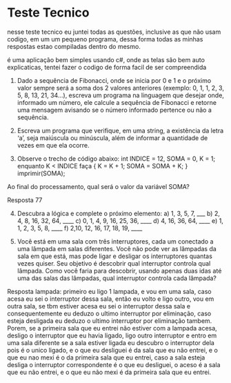 # Teste Tecnico
nesse teste tecnico eu juntei todas as questões, inclusive as que não usam codigo, em um um pequeno programa, dessa forma todas as minhas respostas estao compiladas dentro do mesmo.

é uma aplicação bem simples usando c#, onde as telas são bem auto explicaticas, tentei fazer o codigo de forma facil de ser compreendida



1) Dado a sequência de Fibonacci, onde se inicia por 0 e 1 e o próximo valor sempre será a soma dos 2 valores anteriores (exemplo: 0, 1, 1, 2, 3, 5, 8, 13, 21, 34...), escreva um programa na linguagem que desejar onde, informado um número, ele calcule a sequência de Fibonacci e retorne uma mensagem avisando se o número informado pertence ou não a sequência. 

2) Escreva um programa que verifique, em uma string, a existência da letra ‘a’, seja maiúscula ou minúscula, além de informar a quantidade de vezes em que ela ocorre. 

3) Observe o trecho de código abaixo: int INDICE = 12, SOMA = 0, K = 1; enquanto K < INDICE faça { K = K + 1; SOMA = SOMA + K; } imprimir(SOMA); 

Ao final do processamento, qual será o valor da variável SOMA? 

Resposta 77

4) Descubra a lógica e complete o próximo elemento: 
a) 1, 3, 5, 7, ___ 
b) 2, 4, 8, 16, 32, 64, ____ 
c) 0, 1, 4, 9, 16, 25, 36, ____ 
d) 4, 16, 36, 64, ____ 
e) 1, 1, 2, 3, 5, 8, ____ 
f) 2,10, 12, 16, 17, 18, 19, ____

5) Você está em uma sala com três interruptores, cada um conectado a uma lâmpada em salas diferentes. Você não pode ver as lâmpadas da sala em que está, mas pode ligar e desligar os interruptores quantas vezes quiser. Seu objetivo é descobrir qual interruptor controla qual lâmpada. Como você faria para descobrir, usando apenas duas idas até uma das salas das lâmpadas, qual interruptor controla cada lâmpada?   

Resposta lampada: primeiro eu ligo 1 lampada, e vou em uma sala, caso acesa eu sei o interruptor dessa sala, então eu volto e ligo outro, vou em outra sala, se tbm estiver acesa eu sei o interruptor dessa sala e consequentemente eu deduzo o ultimo interruptor por eliminação, caso esteja desligada eu deduzo o ultimo interruptor por eliminação tambem. Porem, se a primeira sala que eu entrei não estiver com a lampada acesa, desligo o interruptor que eu havia ligado, ligo outro interruptor e entro em uma sala diferente se a sala estiver ligada eu descubro o interruptor dela pois é o unico ligado, e o que eu desliguei é da sala que eu não entrei, e o que eu nao mexi é o da primeira sala que eu entrei, caso a sala esteja desliga o interruptor correspondente é o que eu desliguei, o aceso é a sala que eu não entrei, e o que eu não mexi é da primeira sala que eu entrei.
